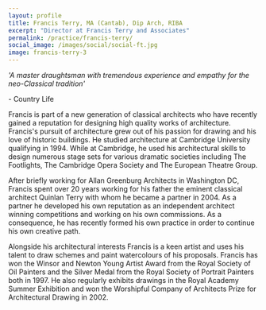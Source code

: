 ```yaml
---
layout: profile
title: Francis Terry, MA (Cantab), Dip Arch, RIBA
excerpt: "Director at Francis Terry and Associates"
permalink: /practice/francis-terry/
social_image: /images/social/social-ft.jpg
image: francis-terry-3
---
```

<p>
<em>'A master draughtsman with tremendous experience and empathy for the neo-Classical tradition'</em>
<p class="quote-credit">
- Country Life
</p>
<p>
Francis is part of a new generation of classical architects who have recently gained a reputation for designing high quality works of architecture.  Francis's pursuit of architecture grew out of his passion for drawing and his love of historic buildings. He studied architecture at Cambridge University qualifying in 1994.  While at Cambridge, he used his architectural skills to design numerous stage sets for various dramatic societies including The Footlights, The Cambridge Opera Society and The European Theatre Group. 
</p>
<p>
After briefly working for Allan Greenburg Architects in Washington DC, Francis spent over 20 years working for his father the eminent classical architect Quinlan Terry with whom he became a partner in 2004.  As a partner he developed his own reputation as an independent architect winning competitions and working on his own commissions.  As a consequence, he has recently formed his own practice in order to continue his own creative path. 
</p>
<p>
Alongside his architectural interests Francis is a keen artist and uses his talent to draw schemes and paint watercolours of his proposals.  Francis has won the Winsor and Newton Young Artist Award from the Royal Society of Oil Painters and the Silver Medal from the Royal Society of Portrait Painters both in 1997. He also regularly exhibits drawings in the Royal Academy Summer Exhibition and won the Worshipful Company of Architects Prize for Architectural Drawing in 2002. 
</p>